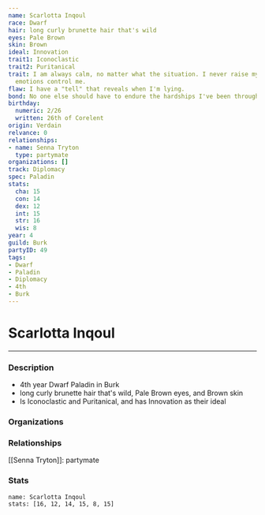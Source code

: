 ```yaml
---
name: Scarlotta Inqoul
race: Dwarf
hair: long curly brunette hair that's wild
eyes: Pale Brown
skin: Brown
ideal: Innovation
trait1: Iconoclastic
trait2: Puritanical
trait: I am always calm, no matter what the situation. I never raise my voice or let
  emotions control me.
flaw: I have a "tell" that reveals when I'm lying.
bond: No one else should have to endure the hardships I've been through.
birthday:
  numeric: 2/26
  written: 26th of Corelent
origin: Verdain
relvance: 0
relationships:
- name: Senna Tryton
  type: partymate
organizations: []
track: Diplomacy
spec: Paladin
stats:
  cha: 15
  con: 14
  dex: 12
  int: 15
  str: 16
  wis: 8
year: 4
guild: Burk
partyID: 49
tags:
- Dwarf
- Paladin
- Diplomacy
- 4th
- Burk
---
```

# Scarlotta Inqoul
---
### Description
- 4th year Dwarf Paladin in Burk
- long curly brunette hair that's wild, Pale Brown eyes, and Brown skin
- Is Iconoclastic and Puritanical, and has Innovation as their ideal

### Organizations
### Relationships
[[Senna Tryton]]: partymate
### Stats
```statblock
name: Scarlotta Inqoul
stats: [16, 12, 14, 15, 8, 15]
```